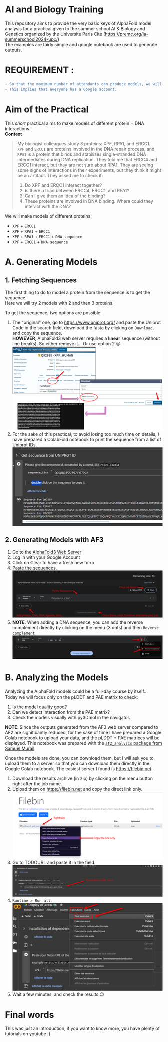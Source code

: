 AI and Biology Training
=======================
This repository aims to provide the very basic keys of AlphaFold model analysis for a practical given to the summer school AI & Biology and Genetics organized by the Université Paris Cité (https://premc.org/ia-summerschool2024-upc/)  
The examples are fairly simple and google notebook are used to generate outputs.

# REQUIREMENT : 

```diff
- So that the maximum number of attendants can produce models, we will use the AlphaFold 3 Google web server: https://golgi.sandbox.google.com.  
- This implies that everyone has a Google account.
```

# Aim of the Practical
This *short* practical aims to make models of different protein + DNA interactions.  
**Context**  
> My biologist colleagues study 3 proteins: XPF, RPA1, and ERCC1.  
> `XPF` and `ERCC1` are proteins involved in the DNA repair process, and `RPA1` is a protein that binds and stabilizes single-stranded DNA intermediates during DNA replication.
> They told me that ERCC4 and ERCC1 interact, but they are not sure about RPA1. They are seeing some signs of interactions in their experiments, but they think it might be an artifact. They asked me to check if:  
> 1. Do XPF and ERCC1 interact together? 
> 2. Is there a triad between ERCC4, ERCC1, and RPA1? 
> 3. Can I give them an idea of the binding? 
> 4. These proteins are involved in DNA binding. Where could they interact with the DNA?

We will make models of different proteins: 
- `XPF` + `ERCC1`
- `XPF` + `RPA1` + `ERCC1`
- `XPF` + `RPA1` + `ERCC1` + `DNA sequence`
- `XPF` + `ERCC1` + `DNA sequence`
# A. Generating Models
## 1. Fetching Sequences

The first thing to do to model a protein from the sequence is to get the sequence.  
Here we will try 2 models with 2 and then 3 proteins.

To get the sequence, two options are possible: 
1. The "original" one, go to https://www.uniprot.org/ and paste the Uniprot Code in the search field, download the fasta by clicking on `Download`, and copy the sequence.  
**HOWEVER**, AlphaFold3 web server requires a **linear** sequence (without line breaks). So either remove it... Or use option 2 😉
![alt text](imgs/uniprot_download.png)
2. For the sake of this practical, to avoid losing too much time on details, I have prepared a ColabFold notebook to print the sequence from a list of Uniprot IDs.  
![alt text](imgs/colab_get_sequence.png)

## 2. Generating Models with AF3
1. Go to the [AlphaFold3 Web Server](https://golgi.sandbox.google.com)
2. Log in with your Google Account
3. Click on Clear to have a fresh new form
4. Paste the sequences.  
![alt text](imgs/af3_server.png)
5. **NOTE**: When adding a DNA sequence, you can add the reverse complement directly by clicking on the menu (3 dots) and then `Reverse complement`  
![alt text](imgs/af3_server_DNA_reverse.png)

# B. Analyzing the Models

Analyzing the AlphaFold models could be a full-day course by itself...  
Today we will focus only on the pLDDT and PAE matrix to check: 
1. Is the model quality good? 
2. Can we detect interaction from the PAE matrix? 
3. Check the models visually with py3Dmol in the navigator. 

**NOTE**: Since the outputs generated from the AF3 web server compared to AF2 are significantly reduced, for the sake of time I have prepared a Google Colab notebook to upload your data, and the pLDDT + PAE matrices will be displayed. This notebook was prepared with the [`af2_analysis` package from Samuel Murail](https://github.com/samuelmurail/af2_analysis).

Once the models are done, you can download them, but I will ask you to upload them to a server so that you can download them directly in the Google Colab notebook. The easiest server I found is https://filebin.net. 
1. Download the results archive (in zip) by clicking on the menu button right after the job name.
2. Upload them on https://filebin.net and copy the direct link only.  
![alt text](imgs/filebin_tuto.png)
3. Go to TODOURL and paste it in the field.  
![alt text](imgs/colab_analysis_pastelink.png)
4. `Runtime > Run all`.  
![alt text](imgs/colab_analysis_runall.png)
5. Wait a few minutes, and check the results 😉


# Final words
This was just an introduction, if you want to know more, you have plenty of tutorials on youtube ;)

